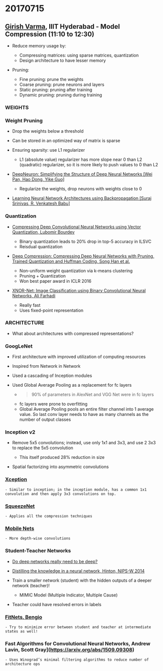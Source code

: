 # 20170715

## [Girish Varma](https://www.iiit.ac.in/people/faculty/girish.varma/), IIIT Hyderabad - Model Compression (11:10 to 12:30)

- Reduce memory usage by:
    - Compressing matrices: using sparse matrices, quantization
    - Design architecture to have lesser memory

- Pruning:
    - Fine pruning: prune the weights
    - Coarse pruning: prune neurons and layers
    - Static pruning: pruning after training
    - Dynamic pruning: pruning during training

### WEIGHTS

### Weight Pruning

- Drop the weights below a threshold

- Can be stored in an optimized way of matrix is sparse

- Ensuring sparsity: use L1 regularizer
    - L1 (absolute value) regularizer has more slope near 0 than L2 (quadratic) regularizer, so it is more likely to push values to 0 than L2

- [DeepNeuron: Simplifying the Structure of Deep Neural Networks [Wei Pan, Hao Dong, Yike Guo]](https://arxiv.org/abs/1606.07326)
    - Regularize the weights, drop neurons with weights close to 0

- [Learning Neural Network Architectures using Backpropagation [Suraj Srinivas, R. Venkatesh Babu]](https://arxiv.org/abs/1511.05497)

### Quantization

- [Compressing Deep Convolutional Neural Networks using Vector Quantization, Lubomir Bourdev](https://arxiv.org/abs/1412.6115)
    - Binary quantization leads to 20% drop in top-5 accuracy in ILSVC
    - Reisdual quantization

- [Deep Compression: Compressing Deep Neural Networks with Pruning, Trained Quantization and Huffman Coding, Song Han et al.](https://arxiv.org/abs/1510.00149)
    - Non-uniform weight quantization via k-means clustering
    - Pruning + Quantization
    - Won best paper award in ICLR 2016

- [XNOR-Net: Image Classification using Binary Convolutional Neural Networks, Ali Farhadi](https://arxiv.org/abs/1603.05279)
    - Really fast
    - Uses fixed-point representation

### ARCHITECTURE

- What about architectures with compressed representations?

### GoogLeNet

- First architecture with improved utilization of computing resources

- Inspired from Network in Network

- Used a cascading of Inception modules

- Used Global Average Pooling as a replacement for fc layers
    - >90% of parameters in AlexNet and VGG Net were in fc layers
    - fc layers were prone to overfitting
    - Global Average Pooling pools an entire filter channel into 1 average value. So last conv layer needs to have as many channels as the number of output classes

### Inception v2

- Remove 5x5 convolutions; instead, use only 1x1 and 3x3, and use 2 3x3 to replace the 5x5 convolution
    - This itself produced 28% reduction in size

- Spatial factorizing into asymmetric convolutions

### [Xception](https://arxiv.org/abs/1610.02357)
    - Similar to inception; in the inception module, has a common 1x1 convolution and then apply 3x3 convolutions on top.

### [SqueezeNet](https://arxiv.org/abs/1602.07360)
    - Applies all the compression techniques

### [Mobile Nets](https://arxiv.org/abs/1704.04861)
    - More depth-wise convolutions

### Student-Teacher Networks

- [Do deep networks really need to be deep?](https://arxiv.org/abs/1312.6184)

- [Distilling the knowledge in a neural network, Hinton, NIPS-W 2014](https://arxiv.org/abs/1503.02531)

- Train a smaller network (student) with the hidden outputs of a deeper network (teacher)!
    - MIMIC Model (Multiple Indicator, Multiple Cause)

- Teacher could have resolved errors in labels

### [FitNets, Bengio](https://arxiv.org/abs/1412.6550)
    - Try to minimize error between student and teacher at intermediate states as well!

### Fast Algorithms for Convolutional Neural Networks, Andrew Lavin, Scott Gray](https://arxiv.org/abs/1509.09308)
    - Uses Winograd’s minimal filtering algorithms to reduce number of architecture ops
